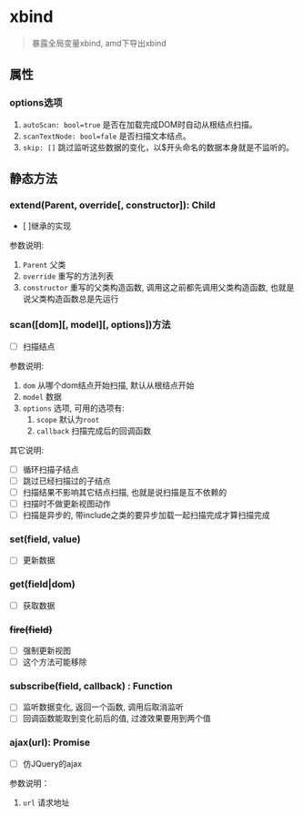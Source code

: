 # xbind
> 暴露全局变量xbind, amd下导出xbind

## 属性

### options选项

1.  ` autoScan: bool=true `  是否在加载完成DOM时自动从根结点扫描。
1.   `scanTextNode: bool=fale`  是否扫描文本结点。
1.   `skip: []`  跳过监听这些数据的变化，以$开头命名的数据本身就是不监听的。

## 静态方法

### extend(Parent, override[, constructor]): Child
- [ ]继承的实现

参数说明:

1. `Parent` 父类
2. `override` 重写的方法列表
3. `constructor` 重写的父类构造函数, 调用这之前都先调用父类构造函数,
   也就是说父类构造函数总是先运行


### scan([dom][, model][, options])方法
- [ ] 扫描结点

参数说明:

1. `dom` 从哪个dom结点开始扫描, 默认从根结点开始
2. `model` 数据
3. `options` 选项, 可用的选项有:
    1. `scope` 默认为`root`
    2. `callback` 扫描完成后的回调函数

其它说明:

- [ ] 循环扫描子结点
- [ ] 跳过已经扫描过的子结点
- [ ] 扫描结果不影响其它结点扫描, 也就是说扫描是互不依赖的
- [ ] 扫描时不做更新视图动作
- [ ] 扫描是异步的, 带include之类的要异步加载一起扫描完成才算扫描完成

### set(field, value)
- [ ] 更新数据

### get(field|dom)
- [ ] 获取数据

### ~~fire(field)~~
- [ ] 强制更新视图
- [ ] 这个方法可能移除

### subscribe(field, callback) : Function
- [ ] 监听数据变化, 返回一个函数, 调用后取消监听
- [ ] 回调函数能取到变化前后的值, 过渡效果要用到两个值

### ajax(url): Promise
- [ ] 仿JQuery的ajax

参数说明：

1.  `url` 请求地址